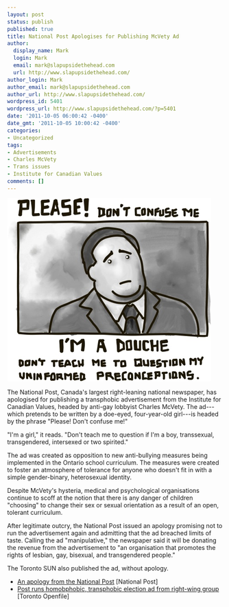 ```yaml
---
layout: post
status: publish
published: true
title: National Post Apologises for Publishing McVety Ad
author:
  display_name: Mark
  login: Mark
  email: mark@slapupsidethehead.com
  url: http://www.slapupsidethehead.com/
author_login: Mark
author_email: mark@slapupsidethehead.com
author_url: http://www.slapupsidethehead.com/
wordpress_id: 5401
wordpress_url: http://www.slapupsidethehead.com/?p=5401
date: '2011-10-05 06:00:42 -0400'
date_gmt: '2011-10-05 10:00:42 -0400'
categories:
- Uncategorized
tags:
- Advertisements
- Charles McVety
- Trans issues
- Institute for Canadian Values
comments: []
---
```

![Charles McVety appears in an ad:](/wp-content/media/2011/10/mcvety-ad.jpg "As a lobbyist, I just won't be able to handle it.")

The National Post, Canada's largest right-leaning national newspaper, has apologised for publishing a transphobic advertisement from the Institute for Canadian Values, headed by anti-gay lobbyist Charles McVety. The ad---which pretends to be written by a doe-eyed, four-year-old girl---is headed by the phrase "Please! Don't confuse me!"

"I'm a girl," it reads. "Don't teach me to question if I'm a boy, transsexual, transgendered, intersexed or two spirited."

The ad was created as opposition to new anti-bullying measures being implemented in the Ontario school curriculum. The measures were created to foster an atmosphere of tolerance for anyone who doesn't fit in with a simple gender-binary, heterosexual identity.

Despite McVety's hysteria, medical and psychological organisations continue to scoff at the notion that there is any danger of children "choosing" to change their sex or sexual orientation as a result of an open, tolerant curriculum.

After legitimate outcry, the National Post issued an apology promising not to run the advertisement again and admitting that the ad breached limits of taste. Calling the ad "manipulative," the newspaper said it will be donating the revenue from the advertisement to "an organisation that promotes the rights of lesbian, gay, bisexual, and transgendered people."

The Toronto SUN also published the ad, without apology.

- [An apology from the National Post](http://news.nationalpost.com/2011/09/30/an-apology-from-the-national-post/) [National Post]
- [Post runs homobphobic, transphobic election ad from right-wing group](http://toronto.openfile.ca/blog/curator-blog/curated-news/2011/post-runs-homophobic-transphobic-election-ad-right-wing-group) [Toronto Openfile]
